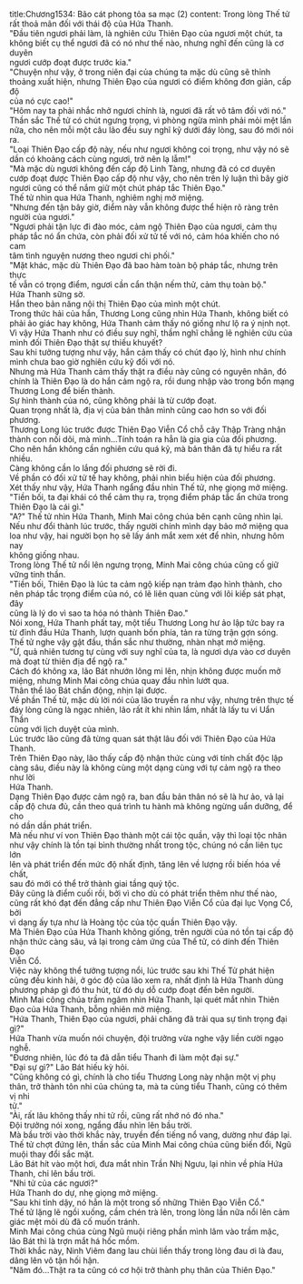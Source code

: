 title:Chương1534: Bão cát phong tỏa sa mạc (2)
content:
Trong lòng Thế tử rất thoả mãn đối với thái độ của Hứa Thanh.<br>"Đầu tiên ngươi phải làm, là nghiên cứu Thiên Đạo của ngươi một chút, ta<br>không biết cụ thể ngươi đã có nó như thế nào, nhưng nghĩ đến cũng là cơ duyên<br>ngươi cướp đoạt được trước kia."<br>"Chuyện như vậy, ở trong niên đại của chúng ta mặc dù cũng sẽ thỉnh<br>thoảng xuất hiện, nhưng Thiên Đạo của ngươi có điểm không đơn giản, cấp độ<br>của nó cực cao!"<br>"Hôm nay ta phải nhắc nhở ngươi chính là, ngươi đã rất vô tâm đối với nó."<br>Thần sắc Thế tử có chút ngưng trọng, vì phòng ngừa mình phải mỏi mệt lần<br>nữa, cho nên mỗi một câu lão đều suy nghĩ kỹ dưới đáy lòng, sau đó mới nói ra.<br>"Loại Thiên Đạo cấp độ này, nếu như ngươi không coi trọng, như vậy nó sẽ<br>dần có khoảng cách cùng ngươi, trở nên lạ lẫm!"<br>"Mà mặc dù ngươi không đến cấp độ Linh Tàng, nhưng đã có cơ duyên<br>cướp đoạt được Thiên Đạo cấp độ như vậy, cho nên trên lý luận thì bây giờ<br>ngươi cũng có thể nắm giữ một chút pháp tắc Thiên Đạo."<br>Thế tử nhìn qua Hứa Thanh, nghiêm nghị mở miệng.<br>"Nhưng đến tận bây giờ, điểm này vẫn không được thể hiện rõ ràng trên<br>người của ngươi."<br>"Ngươi phải tận lực đi đào móc, cảm ngộ Thiên Đạo của ngươi, cảm thụ<br>pháp tắc nó ẩn chứa, còn phải đối xử tử tế với nó, cảm hóa khiến cho nó cam<br>tâm tình nguyện nương theo ngươi chi phối."<br>"Mặt khác, mặc dù Thiên Đạo đã bao hàm toàn bộ pháp tắc, nhưng trên thực<br>tế vẫn có trọng điểm, ngươi cần cẩn thận nếm thử, cảm thụ toàn bộ."<br>Hứa Thanh sững sờ.<br>Hắn theo bản năng nội thị Thiên Đạo của mình một chút.<br>Trong thức hải của hắn, Thương Long cũng nhìn Hứa Thanh, không biết có<br>phải ảo giác hay không, Hứa Thanh cảm thấy nó giống như lộ ra ý nịnh nọt.<br>Vì vậy Hứa Thanh như có điều suy nghĩ, thầm nghĩ chẳng lẽ nghiên cứu của<br>mình đối Thiên Đạo thật sự thiếu khuyết?<br>Sau khi tưởng tượng như vậy, hắn cảm thấy có chút đạo lý, hình như chính<br>mình chưa bao giờ nghiên cứu kỹ đối với nó.<br>Nhưng mà Hứa Thanh cảm thấy thật ra điều này cũng có nguyên nhân, đó<br>chính là Thiên Đạo là do hắn cảm ngộ ra, rồi dung nhập vào trong bổn mạng<br>Thương Long để biến thành.<br>Sự hình thành của nó, cũng không phải là từ cướp đoạt.<br>Quan trọng nhất là, địa vị của bản thân mình cũng cao hơn so với đối<br>phương.<br>Thương Long lúc trước được Thiên Đạo Viễn Cổ chỗ cây Thập Tràng nhận<br>thành con nối dõi, mà mình...Tính toán ra hẳn là gia gia của đối phương.<br>Cho nên hắn không cần nghiên cứu quá kỹ, mà bản thân đã tự hiểu ra rất<br>nhiều.<br>Càng không cần lo lắng đối phương sẽ rời đi.<br>Về phần có đối xử tử tế hay không, phải nhìn biểu hiện của đối phương.<br>Xét thấy như vậy, Hứa Thanh ngẩng đầu nhìn Thế tử, nhẹ giọng mở miệng.<br>"Tiền bối, ta đại khái có thể cảm thụ ra, trọng điểm pháp tắc ẩn chứa trong<br>Thiên Đạo là cái gì."<br>"A?" Thế tử nhìn Hứa Thanh, Minh Mai công chúa bên cạnh cũng nhìn lại.<br>Nếu như đổi thành lúc trước, thấy người chính mình dạy bảo mở miệng qua<br>loa như vậy, hai người bọn họ sẽ lấy ánh mắt xem xét để nhìn, nhưng hôm nay<br>không giống nhau.<br>Trong lòng Thế tử nổi lên ngưng trọng, Minh Mai công chúa cũng cố giữ<br>vững tinh thần.<br>"Tiền bối, Thiên Đạo là lúc ta cảm ngộ kiếp nạn trảm đạo hình thành, cho<br>nên pháp tắc trọng điểm của nó, có lẽ liên quan cùng với lôi kiếp sát phạt, đây<br>cũng là lý do vì sao ta hóa nó thành Thiên Đao."<br>Nói xong, Hứa Thanh phất tay, một tiểu Thương Long hư ảo lập tức bay ra<br>từ đỉnh đầu Hứa Thanh, lượn quanh bốn phía, tản ra từng trận gợn sóng.<br>Thế tử nghe vậy gật đầu, thần sắc như thường, nhàn nhạt mở miệng.<br>"Ừ, quả nhiên tương tự cùng với suy nghĩ của ta, là ngươi dựa vào cơ duyên<br>mà đoạt từ thiên địa để ngộ ra."<br>Cách đó không xa, lão Bát nhướn lông mi lên, nhịn không được muốn mở<br>miệng, nhưng Minh Mai công chúa quay đầu nhìn lướt qua.<br>Thân thể lão Bát chấn động, nhịn lại được.<br>Về phần Thế tử, mặc dù lời nói của lão truyền ra như vậy, nhưng trên thực tế<br>đáy lòng cũng là ngạc nhiên, lão rất ít khi nhìn lầm, nhất là lấy tu vi Uẩn Thần<br>cùng với lịch duyệt của mình.<br>Lúc trước lão cũng đã từng quan sát thật lâu đối với Thiên Đạo của Hứa<br>Thanh.<br>Trên Thiên Đạo này, lão thấy cấp độ nhận thức cùng với tính chất độc lập<br>càng sâu, điều này là không cùng một dạng cùng với tự cảm ngộ ra theo như lời<br>Hứa Thanh.<br>Dạng Thiên Đạo được cảm ngộ ra, ban đầu bản thân nó sẽ là hư ảo, vả lại<br>cấp độ chưa đủ, cần theo quá trình tu hành mà không ngừng uẩn dưỡng, để cho<br>nó dần dần phát triển.<br>Mà nếu như ví von Thiên Đạo thành một cái tộc quần, vậy thì loại tộc nhân<br>như vậy chính là tồn tại bình thường nhất trong tộc, chúng nó cần liên tục lớn<br>lên và phát triển đến mức độ nhất định, tăng lên về lượng rồi biến hóa về chất,<br>sau đó mới có thể trở thành giai tầng quý tộc.<br>Đây cũng là điểm cuối rồi, bởi vì cho dù có phát triển thêm như thế nào,<br>cũng rất khó đạt đến đẳng cấp như Thiên Đạo Viễn Cổ của đại lục Vọng Cổ, bởi<br>vì dạng ấy tựa như là Hoàng tộc của tộc quần Thiên Đạo vậy.<br>Mà Thiên Đạo của Hứa Thanh không giống, trên người của nó tồn tại cấp độ<br>nhận thức càng sâu, vả lại trong cảm ứng của Thế tử, có dính đến Thiên Đạo<br>Viễn Cổ.<br>Việc này không thể tưởng tượng nổi, lúc trước sau khi Thế Tử phát hiện<br>cũng đều kinh hãi, ở góc độ của lão xem ra, nhất định là Hứa Thanh dùng<br>phương pháp gì đó thu hút, từ đó dụ dỗ cướp đoạt đến bên người.<br>Minh Mai công chúa trầm ngâm nhìn Hứa Thanh, lại quét mắt nhìn Thiên<br>Đạo của Hứa Thanh, bỗng nhiên mở miệng.<br>"Hứa Thanh, Thiên Đạo của ngươi, phải chăng đã trải qua sự tình trọng đại<br>gì?"<br>Hứa Thanh vừa muốn nói chuyện, đội trưởng vừa nghe vậy liền cười ngạo<br>nghễ.<br>"Đương nhiên, lúc đó ta đã dẫn tiểu Thanh đi làm một đại sự."<br>"Đại sự gì?" Lão Bát hiếu kỳ hỏi.<br>"Cũng không có gì, chính là cho tiểu Thương Long này nhận một vị phụ<br>thân, trở thành tôn nhi của chúng ta, mà ta cùng tiểu Thanh, cũng có thêm vị nhi<br>tử."<br>"Ài, rất lâu không thấy nhi tử rồi, cũng rất nhớ nó đó nha."<br>Đội trưởng nói xong, ngẩng đầu nhìn lên bầu trời.<br>Mà bầu trời vào thời khắc này, truyền đến tiếng nổ vang, dường như đáp lại.<br>Thế tử chợt đứng lên, thần sắc của Minh Mai công chúa cũng biến đổi, Ngũ<br>muội thay đổi sắc mặt.<br>Lão Bát hít vào một hơi, đưa mắt nhìn Trần Nhị Ngưu, lại nhìn về phía Hứa<br>Thanh, chỉ lên bầu trời.<br>"Nhi tử của các ngươi?"<br>Hứa Thanh do dự, nhẹ giọng mở miệng.<br>"Sau khi tỉnh dậy, nó hẳn là một trong số những Thiên Đạo Viễn Cổ."<br>Thế tử lặng lẽ ngồi xuống, cầm chén trà lên, trong lòng lần nữa nổi lên cảm<br>giác mệt mỏi dù đã cố muốn tránh.<br>Minh Mai công chúa cùng Ngũ muội riêng phần mình lâm vào trầm mặc,<br>lão Bát thì là trợn mắt há hốc mồm.<br>Thời khắc này, Ninh Viêm đang lau chùi liền thấy trong lòng đau ơi là đau,<br>dâng lên vô tận hối hận.<br>"Năm đó...Thật ra ta cũng có cơ hội trở thành phụ thân của Thiên Đạo."